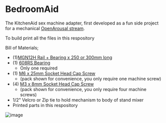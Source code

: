 # BedroomAid


The KitchenAid sex machine adapter, first developed as a fun side project for a mechanical [OpenArousal stream](https://www.twitch.tv/openarousal). 

To build print all the files in this respository

Bill of Materials;

- (1)[MGN12H Rail + Bearing x 250 or 300mm long](https://www.amazon.ca/MGN12H-Sliding-Carriage-Printer-Machine/dp/B078M1M5KJ/ref=sr_1_6?crid=2N5Q5H8VI61B6&dchild=1&keywords=MGN12h&qid=1635208323&sprefix=mgn12h%2Caps%2C88&sr=8-6)
- (1) [608RS Bearing](https://www.amazon.ca/Aopin-Supporting-Applicable-Skateboards-Wheelbarrows/dp/B08QYNLY12/ref=sr_1_5?crid=GQ27SORRZ7HX&dchild=1&keywords=608rs&qid=1635208273&sprefix=608rs%2Caps%2C104&sr=8-5)
  - Only one required
- (1) [M6 x 25mm Socket Head Cap Screw](https://www.amazon.ca/Socket-Assortment-Stainless-Bright-Finish/dp/B07MCPJJ26/ref=sr_1_6?crid=3PVHWV4JFTIX6&dchild=1&keywords=m6+cap+head+screw&qid=1635208673&sprefix=m6+cap+head+screw%2Caps%2C98&sr=8-6)
  - (pack shown for convenience, you only require one machine screw) 
- (4) [M3 x 8mm Socket Head Cap Screw](https://www.amazon.ca/NINDEJIN-Socket-Screws-1060pcs-Assortment/dp/B07PHYJ8BB/ref=sr_1_5?crid=1A1V8CVRALXOM&dchild=1&keywords=socket+head+cap+screw+assortment&qid=1635208436&sprefix=socket+head+cap+screw+assortment%2Caps%2C96&sr=8-5)
  - (pack shown for convenience, you only require four machine screws) 
- 1/2" Velcro or Zip tie to hold mechanism to body of stand mixer
- Printed parts in this respository


![image](https://user-images.githubusercontent.com/43324815/138788821-fcf9b3dd-c526-4c85-9af7-ac0ad305b1ff.png)

